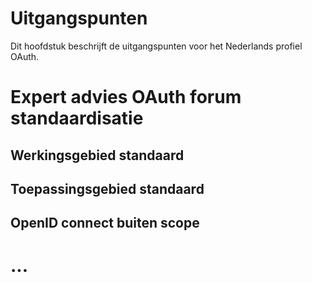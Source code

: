 # Uitgangspunten 
Dit hoofdstuk beschrijft de uitgangspunten voor het Nederlands profiel OAuth. 

# Expert advies OAuth forum standaardisatie 

## Werkingsgebied standaard

## Toepassingsgebied standaard

## OpenID connect buiten scope

# ...